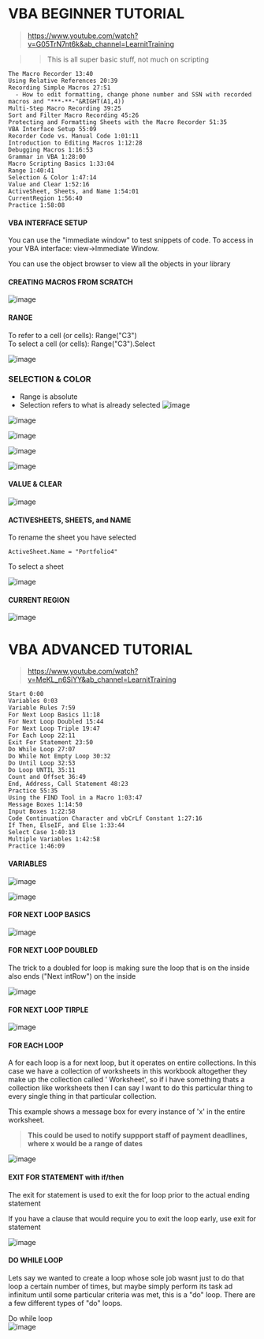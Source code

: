 # VBA BEGINNER TUTORIAL 
>https://www.youtube.com/watch?v=G05TrN7nt6k&ab_channel=LearnitTraining

>> This is all super basic stuff, not much on scripting 
```
The Macro Recorder 13:40
Using Relative References 20:39
Recording Simple Macros 27:51
  - How to edit formatting, change phone number and SSN with recorded macros and "***-**-"&RIGHT(A1,4))
Multi-Step Macro Recording 39:25
Sort and Filter Macro Recording 45:26
Protecting and Formatting Sheets with the Macro Recorder 51:35
VBA Interface Setup 55:09
Recorder Code vs. Manual Code 1:01:11
Introduction to Editing Macros 1:12:28
Debugging Macros 1:16:53
Grammar in VBA 1:28:00
Macro Scripting Basics 1:33:04
Range 1:40:41
Selection & Color 1:47:14
Value and Clear 1:52:16
ActiveSheet, Sheets, and Name 1:54:01
CurrentRegion 1:56:40
Practice 1:58:08
```

#### VBA INTERFACE SETUP


You can use the "immediate window" to test snippets of code. To access in your VBA interface: view->Immediate Window. </br>

You can use the object browser to view all the objects in your library

#### CREATING MACROS FROM SCRATCH 
![image](https://user-images.githubusercontent.com/48422525/155425467-c4347d48-2c8e-41fe-b6ee-1de3edab6419.png)

#### RANGE
To refer to a cell (or cells): Range("C3") </br>
To select a cell (or cells): Range("C3").Select 

![image](https://user-images.githubusercontent.com/48422525/155425754-45c0b459-0f59-412e-bad8-3d674af002ea.png)

### SELECTION & COLOR 
* Range is absolute 
* Selection refers to what is already selected 
![image](https://user-images.githubusercontent.com/48422525/155426630-d1a29a55-efc6-4572-83aa-0b43ba0c5246.png)

![image](https://user-images.githubusercontent.com/48422525/155426651-322ff339-f71c-4cdf-b9a4-58940907a031.png)

![image](https://user-images.githubusercontent.com/48422525/155426756-dacab842-6bb7-41b4-8cef-98abcf3f657a.png)

![image](https://user-images.githubusercontent.com/48422525/155426783-4df921b2-b9e0-4ec3-a133-b27ca86aceac.png)

![image](https://user-images.githubusercontent.com/48422525/155426874-df33deb7-aee7-43ff-8683-64e7a056eabb.png)

#### VALUE & CLEAR

![image](https://user-images.githubusercontent.com/48422525/155427191-1b1f6dc5-5a53-4c46-81a1-8a6b2353b548.png)

#### ACTIVESHEETS, SHEETS, and NAME
To rename the sheet you have selected 
```
ActiveSheet.Name = "Portfolio4"
```
To select a sheet 

![image](https://user-images.githubusercontent.com/48422525/155427405-3e687b23-3687-4f00-9701-fbc935104d27.png)


#### CURRENT REGION 
![image](https://user-images.githubusercontent.com/48422525/155427670-e2e2d602-397a-4eaf-a727-50d0ee736522.png)



# VBA ADVANCED TUTORIAL 
> https://www.youtube.com/watch?v=MeKL_n6SiYY&ab_channel=LearnitTraining
```
Start 0:00
Variables 0:03
Variable Rules 7:59
For Next Loop Basics 11:18
For Next Loop Doubled 15:44
For Next Loop Triple 19:47
For Each Loop 22:11
Exit For Statement 23:50
Do While Loop 27:07
Do While Not Empty Loop 30:32
Do Until Loop 32:53
Do Loop UNTIL 35:11
Count and Offset 36:49
End, Address, Call Statement 48:23
Practice 55:35
Using the FIND Tool in a Macro 1:03:47
Message Boxes 1:14:50
Input Boxes 1:22:58
Code Continuation Character and vbCrLf Constant 1:27:16
If Then, ElseIF, and Else 1:33:44
Select Case 1:40:13
Multiple Variables 1:42:58
Practice 1:46:09
```
#### VARIABLES
![image](https://user-images.githubusercontent.com/48422525/155521787-c5f3eba7-8d76-412e-a793-0d00d76e4b5f.png)


![image](https://user-images.githubusercontent.com/48422525/155522171-19922afe-c24b-4e82-b2e6-c180fd4c2f77.png)

#### FOR NEXT LOOP BASICS

![image](https://user-images.githubusercontent.com/48422525/155529552-62eb7024-098d-4795-8aee-a9d702923255.png)

#### FOR NEXT LOOP DOUBLED
The trick to a doubled for loop is making sure the loop that is on the inside also ends ("Next intRow") on the inside

![image](https://user-images.githubusercontent.com/48422525/155530728-08a9fff5-1178-4972-9d7d-292732469842.png)


#### FOR NEXT LOOP TIRPLE
![image](https://user-images.githubusercontent.com/48422525/155531494-792d9f09-f2b4-4465-ad6b-2f906b9d98cc.png)


#### FOR EACH LOOP
A for each loop is a for next loop, but it operates on entire collections. In this case we have a collection of worksheets in this workbook altogether they make up the collection called ' Worksheet', so if i have something thats a collection like worksheets then I can say I want to do this particular thing to every single thing in that particular collection.

This example shows a message box for every instance of 'x' in the entire worksheet. 
> **This could be used to notify suppport staff of payment deadlines, where x would be a range of dates** 

![image](https://user-images.githubusercontent.com/48422525/155536192-4709bcef-0b5b-4276-8269-c7a58fd0e2d5.png)

#### EXIT FOR STATEMENT with if/then
The exit for statement is used to exit the for loop prior to the actual ending statement 

If you have a clause that would require you to exit the loop early, use exit for statement

![image](https://user-images.githubusercontent.com/48422525/155537358-6e97d59f-c90b-4500-87a3-042d1b3bcfc1.png)


#### DO WHILE LOOP 
Lets say we wanted to create a loop whose sole job wasnt just to do that loop a certain number of times, but maybe simply perform its task ad infinitum until some particular criteria was met, this is a "do" loop. There are a few different types of "do" loops. 

Do while loop  
![image](https://user-images.githubusercontent.com/48422525/155538976-b5365afc-3e0b-4df9-b861-7c6445e9f821.png)

